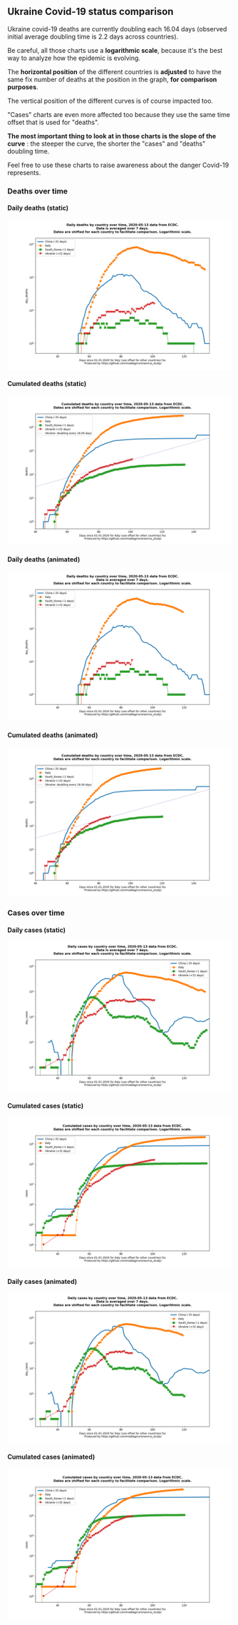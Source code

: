 ## Ukraine Covid-19 status comparison 

Ukraine covid-19 deaths are currently doubling each 16.04 days (observed initial average doubling time is 2.2 days across countries).



Be careful, all those charts use a **logarithmic scale**, because it's the best way to analyze how the epidemic is evolving.
 
The **horizontal position** of the different countries is **adjusted** to have the same fix number of deaths at the position in the graph, **for comparison purposes**.

The vertical position of the different curves is of course impacted too.

"Cases" charts are even more affected too because they use the same time offset that is used for "deaths".

**The most important thing to look at in those charts is the slope of the curve** : the steeper the curve, the shorter the "cases" and "deaths" doubling time.

Feel free to use these charts to raise awareness about the danger Covid-19 represents. 


 
### Deaths over time
 
#### Daily deaths (static)
![Ukraine covid-19 daily deaths static chart](https://raw.githubusercontent.com/madlag/coronavirus_study/master/notebooks/graphs/2020-05-13/countries/Ukraine/2020-05-13_Ukraine_day_deaths.png "Ukraine covid-19 day_deaths static chart")   
 
#### Cumulated deaths (static)
![Ukraine covid-19 cumulated deaths static chart](https://raw.githubusercontent.com/madlag/coronavirus_study/master/notebooks/graphs/2020-05-13/countries/Ukraine/2020-05-13_Ukraine_deaths.png "Ukraine covid-19 deaths static chart")   
 
#### Daily deaths (animated)
![Ukraine covid-19 daily deaths animated chart](https://raw.githubusercontent.com/madlag/coronavirus_study/master/notebooks/graphs/2020-05-13/countries/Ukraine/2020-05-13_Ukraine_day_deaths.gif "Ukraine covid-19 day_deaths animated chart")   
 
#### Cumulated deaths (animated)
![Ukraine covid-19 cumulated deaths animated chart](https://raw.githubusercontent.com/madlag/coronavirus_study/master/notebooks/graphs/2020-05-13/countries/Ukraine/2020-05-13_Ukraine_deaths.gif "Ukraine covid-19 deaths animated chart")   

 
### Cases over time
 
#### Daily cases (static)
![Ukraine covid-19 daily cases static chart](https://raw.githubusercontent.com/madlag/coronavirus_study/master/notebooks/graphs/2020-05-13/countries/Ukraine/2020-05-13_Ukraine_day_cases.png "Ukraine covid-19 day_cases static chart")   
 
#### Cumulated cases (static)
![Ukraine covid-19 cumulated cases static chart](https://raw.githubusercontent.com/madlag/coronavirus_study/master/notebooks/graphs/2020-05-13/countries/Ukraine/2020-05-13_Ukraine_cases.png "Ukraine covid-19 cases static chart")   
 
#### Daily cases (animated)
![Ukraine covid-19 daily cases animated chart](https://raw.githubusercontent.com/madlag/coronavirus_study/master/notebooks/graphs/2020-05-13/countries/Ukraine/2020-05-13_Ukraine_day_cases.gif "Ukraine covid-19 day_cases animated chart")   
 
#### Cumulated cases (animated)
![Ukraine covid-19 cumulated cases animated chart](https://raw.githubusercontent.com/madlag/coronavirus_study/master/notebooks/graphs/2020-05-13/countries/Ukraine/2020-05-13_Ukraine_cases.gif "Ukraine covid-19 cases animated chart")   


